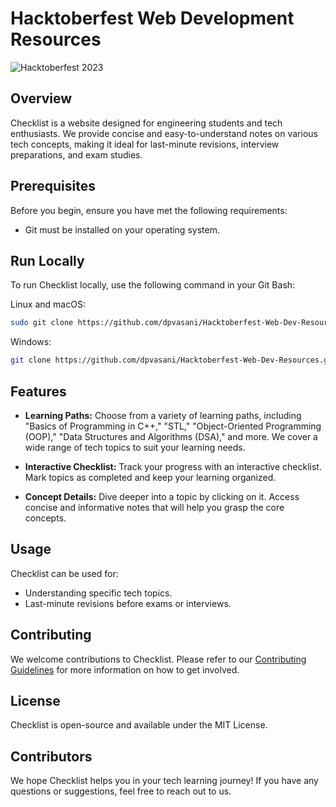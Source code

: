 # Hacktoberfest Web Development Resources

![Hacktoberfest 2023](https://github.com/dpvasani/Hacktoberfest-Web-Dev-Resources/assets/109815626/a2a607f8-acda-432b-bc65-dec7ba7e944b)

## Overview

Checklist is a website designed for engineering students and tech enthusiasts. We provide concise and easy-to-understand notes on various tech concepts, making it ideal for last-minute revisions, interview preparations, and exam studies.

## Prerequisites

Before you begin, ensure you have met the following requirements:

- Git must be installed on your operating system.

## Run Locally

To run Checklist locally, use the following command in your Git Bash:

Linux and macOS:

```bash
sudo git clone https://github.com/dpvasani/Hacktoberfest-Web-Dev-Resources.git
```

Windows:

```bash
git clone https://github.com/dpvasani/Hacktoberfest-Web-Dev-Resources.git
```

## Features

- **Learning Paths:** Choose from a variety of learning paths, including "Basics of Programming in C++," "STL," "Object-Oriented Programming (OOP)," "Data Structures and Algorithms (DSA)," and more. We cover a wide range of tech topics to suit your learning needs.

- **Interactive Checklist:** Track your progress with an interactive checklist. Mark topics as completed and keep your learning organized.

- **Concept Details:** Dive deeper into a topic by clicking on it. Access concise and informative notes that will help you grasp the core concepts.

## Usage

Checklist can be used for:

- Understanding specific tech topics.
- Last-minute revisions before exams or interviews.


## Contributing

We welcome contributions to Checklist. Please refer to our [Contributing Guidelines](Contributing.md) for more information on how to get involved.

## License

Checklist is open-source and available under the MIT License.

## Contributors

We hope Checklist helps you in your tech learning journey! If you have any questions or suggestions, feel free to reach out to us.
